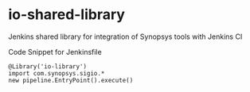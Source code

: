 # io-shared-library

Jenkins shared library for integration of Synopsys tools with Jenkins CI

Code Snippet for Jenkinsfile
```
@Library('io-library')
import com.synopsys.sigio.*
new pipeline.EntryPoint().execute()
```
